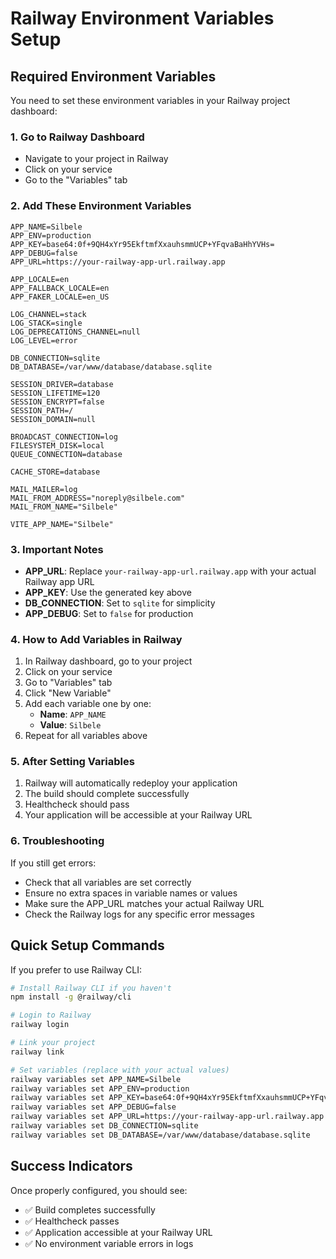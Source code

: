 # Railway Environment Variables Setup

## Required Environment Variables

You need to set these environment variables in your Railway project dashboard:

### 1. Go to Railway Dashboard
- Navigate to your project in Railway
- Click on your service
- Go to the "Variables" tab

### 2. Add These Environment Variables

```
APP_NAME=Silbele
APP_ENV=production
APP_KEY=base64:0f+9QH4xYr95EkftmfXxauhsmmUCP+YFqvaBaHhYVHs=
APP_DEBUG=false
APP_URL=https://your-railway-app-url.railway.app

APP_LOCALE=en
APP_FALLBACK_LOCALE=en
APP_FAKER_LOCALE=en_US

LOG_CHANNEL=stack
LOG_STACK=single
LOG_DEPRECATIONS_CHANNEL=null
LOG_LEVEL=error

DB_CONNECTION=sqlite
DB_DATABASE=/var/www/database/database.sqlite

SESSION_DRIVER=database
SESSION_LIFETIME=120
SESSION_ENCRYPT=false
SESSION_PATH=/
SESSION_DOMAIN=null

BROADCAST_CONNECTION=log
FILESYSTEM_DISK=local
QUEUE_CONNECTION=database

CACHE_STORE=database

MAIL_MAILER=log
MAIL_FROM_ADDRESS="noreply@silbele.com"
MAIL_FROM_NAME="Silbele"

VITE_APP_NAME="Silbele"
```

### 3. Important Notes

- **APP_URL**: Replace `your-railway-app-url.railway.app` with your actual Railway app URL
- **APP_KEY**: Use the generated key above
- **DB_CONNECTION**: Set to `sqlite` for simplicity
- **APP_DEBUG**: Set to `false` for production

### 4. How to Add Variables in Railway

1. In Railway dashboard, go to your project
2. Click on your service
3. Go to "Variables" tab
4. Click "New Variable"
5. Add each variable one by one:
   - **Name**: `APP_NAME`
   - **Value**: `Silbele`
6. Repeat for all variables above

### 5. After Setting Variables

1. Railway will automatically redeploy your application
2. The build should complete successfully
3. Healthcheck should pass
4. Your application will be accessible at your Railway URL

### 6. Troubleshooting

If you still get errors:
- Check that all variables are set correctly
- Ensure no extra spaces in variable names or values
- Make sure the APP_URL matches your actual Railway URL
- Check the Railway logs for any specific error messages

## Quick Setup Commands

If you prefer to use Railway CLI:

```bash
# Install Railway CLI if you haven't
npm install -g @railway/cli

# Login to Railway
railway login

# Link your project
railway link

# Set variables (replace with your actual values)
railway variables set APP_NAME=Silbele
railway variables set APP_ENV=production
railway variables set APP_KEY=base64:0f+9QH4xYr95EkftmfXxauhsmmUCP+YFqvaBaHhYVHs=
railway variables set APP_DEBUG=false
railway variables set APP_URL=https://your-railway-app-url.railway.app
railway variables set DB_CONNECTION=sqlite
railway variables set DB_DATABASE=/var/www/database/database.sqlite
```

## Success Indicators

Once properly configured, you should see:
- ✅ Build completes successfully
- ✅ Healthcheck passes
- ✅ Application accessible at your Railway URL
- ✅ No environment variable errors in logs 